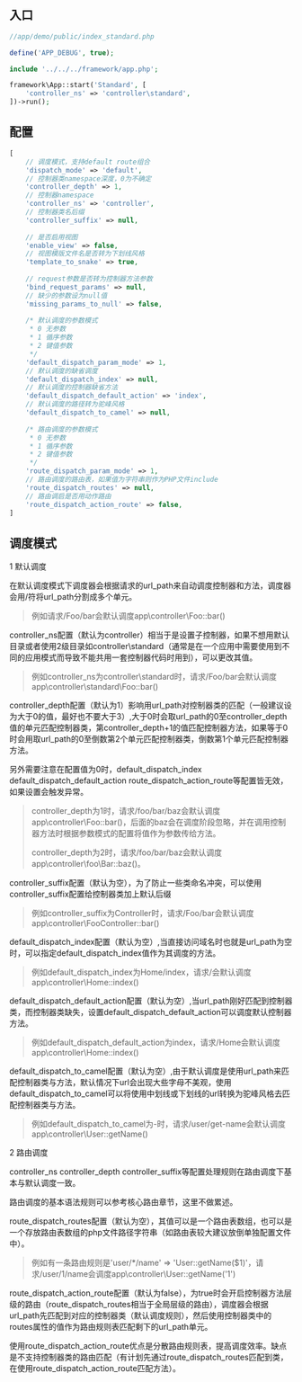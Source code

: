 入口
---
```php
//app/demo/public/index_standard.php

define('APP_DEBUG', true);

include '../../../framework/app.php';

framework\App::start('Standard', [
    'controller_ns' => 'controller\standard',
])->run();
```

配置
----
```php
[
    // 调度模式，支持default route组合
    'dispatch_mode' => 'default',
    // 控制器类namespace深度，0为不确定
    'controller_depth' => 1,
    // 控制器namespace
    'controller_ns' => 'controller',
    // 控制器类名后缀
    'controller_suffix' => null,
    
    // 是否启用视图
    'enable_view' => false,
    // 视图模版文件名是否转为下划线风格
    'template_to_snake' => true,
    
    // request参数是否转为控制器方法参数
    'bind_request_params' => null,
    // 缺少的参数设为null值
    'missing_params_to_null' => false,
    
    /* 默认调度的参数模式
     * 0 无参数
     * 1 循序参数
     * 2 键值参数
     */
    'default_dispatch_param_mode' => 1,
    // 默认调度的缺省调度
    'default_dispatch_index' => null,
    // 默认调度的控制器缺省方法
    'default_dispatch_default_action' => 'index',
    // 默认调度的路径转为驼峰风格
    'default_dispatch_to_camel' => null,
    
    /* 路由调度的参数模式
     * 0 无参数
     * 1 循序参数
     * 2 键值参数
     */
    'route_dispatch_param_mode' => 1,
    // 路由调度的路由表，如果值为字符串则作为PHP文件include
    'route_dispatch_routes' => null,
    // 路由调启是否用动作路由
    'route_dispatch_action_route' => false,
]
```
调度模式
---

1 默认调度


在默认调度模式下调度器会根据请求的url_path来自动调度控制器和方法，调度器会用/符将url_path分割成多个单元。
>例如请求/Foo/bar会默认调度app\controller\Foo::bar()

controller_ns配置（默认为controller）相当于是设置子控制器，如果不想用默认目录或者使用2级目录如controller\standard（通常是在一个应用中需要使用到不同的应用模式而导致不能共用一套控制器代码时用到），可以更改其值。
>例如controller_ns为controller\standard时，请求/Foo/bar会默认调度app\controller\standard\Foo::bar()

controller_depth配置（默认为1）影响用url_path对控制器类的匹配（一般建议设为大于0的值，最好也不要大于3）,大于0时会取url_path的0至controller_depth值的单元匹配控制器类，第controller_depth+1的值匹配控制器方法，如果等于0时会用取url_path的0至倒数第2个单元匹配控制器类，倒数第1个单元匹配控制器方法。

另外需要注意在配置值为0时，default_dispatch_index default_dispatch_default_action route_dispatch_action_route等配置皆无效，如果设置会触发异常。

>controller_depth为1时，请求/foo/bar/baz会默认调度app\controller\Foo::bar()，后面的baz会在调度阶段忽略，并在调用控制器方法时根据参数模式的配置将值作为参数传给方法。
>
>controller_depth为2时，请求/foo/bar/baz会默认调度app\controller\foo\Bar::baz()。

controller_suffix配置（默认为空），为了防止一些类命名冲突，可以使用controller_suffix配置给控制器类加上默认后缀
>例如controller_suffix为Controller时，请求/Foo/bar会默认调度app\controller\FooController::bar()

default_dispatch_index配置（默认为空）,当直接访问域名时也就是url_path为空时，可以指定default_dispatch_index值作为其调度的方法。

>例如default_dispatch_index为Home/index，请求/会默认调度app\controller\Home::index()

default_dispatch_default_action配置（默认为空）,当url_path刚好匹配到控制器类，而控制器类缺失，设置default_dispatch_default_action可以调度默认控制器方法。

>例如default_dispatch_default_action为index，请求/Home会默认调度app\controller\Home::index()

default_dispatch_to_camel配置（默认为空）,由于默认调度是使用url_path来匹配控制器类与方法，默认情况下url会出现大些字母不美观，使用default_dispatch_to_camel可以将使用中划线或下划线的url转换为驼峰风格去匹配控制器类与方法。
> 例如default_dispatch_to_camel为-时，请求/user/get-name会默认调度app\controller\User::getName()


2 路由调度

controller_ns controller_depth controller_suffix等配置处理规则在路由调度下基本与默认调度一致。

路由调度的基本语法规则可以参考核心路由章节，这里不做累述。

route_dispatch_routes配置（默认为空），其值可以是一个路由表数组，也可以是一个存放路由表数组的php文件路径字符串（如路由表较大建议放倒单独配置文件中）。

>例如有一条路由规则是'user/*/name' => 'User::getName($1)'，请求/user/1/name会调度app\controller\User::getName('1')

route_dispatch_action_route配置（默认为false），为true时会开启控制器方法层级的路由（route_dispatch_routes相当于全局层级的路由），调度器会根据url_path先匹配到对应的控制器类（默认调度规则），然后使用控制器类中的routes属性的值作为路由规则表匹配剩下的url_path单元。

使用route_dispatch_action_route优点是分散路由规则表，提高调度效率。缺点是不支持控制器类的路由匹配（有计划先通过route_dispatch_routes匹配到类，在使用route_dispatch_action_route匹配方法）。















